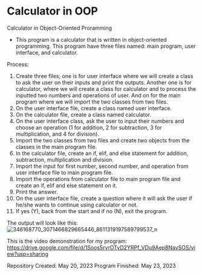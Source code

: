 # Calculator in OOP

Calculator in Object-Oriented Proramming
- This program is a calculator that is written in object-oriented programming. This program have three files named: main program, user interface, and calculator.

Process:
1. Create three files; one is for user interface where we will create a class to ask the user on their inputs and print the outputs. Another one is for calculator, where we will create a class for calculator and to process the inputted two numbers and operations of user. And on for the main program where we will import the two classes from two files.
2. On the user interface file, create a class named user interface.
3. On the calculator file, create a class named calculator.
4. On the user interface class, ask the user to input their numbers and choose an operation (1 for addition, 2 for subtraction, 3 for multiplication, and 4 for division).
5. Import the two classes from two files and create two objects from the classes in the main program file.
6. In the calculator file, create an if, elif, and else statement for addition, subtraction, multiplication and division.
7. Import the input for first number, second number, and operation from user interface file to main program file.
8. Import the operations from calculator file to main program file and create an if, elif and else statement on it.
9. Print the answer.
10. On the user interface file, create a question where it will ask the user if he/she wants to continue using calculator or not.
11. If yes (Y), back from the start and if no (N), exit the program.

The output will look like this:
![346168770_3071466829665446_8611319197589799537_n](https://github.com/pochita0109/Calculator_oop/assets/129735606/7618f637-ffe8-4958-83bb-a2374643e06a)

This is the video demonstration for my program:
https://drive.google.com/file/d/1Soos5ryrOTyD2YRPf_VDu9Aep8NavSOS/view?usp=sharing

Repository Created: May 20, 2023
Program Finished: May 23, 2023
